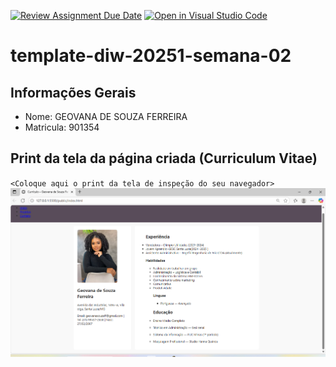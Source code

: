 [![Review Assignment Due Date](https://classroom.github.com/assets/deadline-readme-button-22041afd0340ce965d47ae6ef1cefeee28c7c493a6346c4f15d667ab976d596c.svg)](https://classroom.github.com/a/tTaWaoZk)
[![Open in Visual Studio Code](https://classroom.github.com/assets/open-in-vscode-2e0aaae1b6195c2367325f4f02e2d04e9abb55f0b24a779b69b11b9e10269abc.svg)](https://classroom.github.com/online_ide?assignment_repo_id=20140928&assignment_repo_type=AssignmentRepo)
# template-diw-20251-semana-02

## Informações Gerais
- Nome: GEOVANA DE SOUZA FERREIRA
- Matricula: 901354


## Print da tela da página criada (Curriculum Vitae)

`<Coloque aqui o print da tela de inspeção do seu navegador>`
![currículo](public/curriculo.png)
